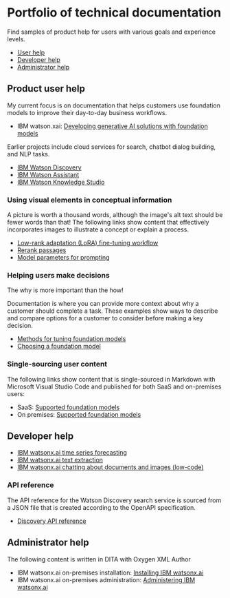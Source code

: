 # Portfolio of technical documentation

Find samples of product help for users with various goals and experience levels.

- [User help](#product-user-help)
- [Developer help](#developer-help)
- [Administrator help](#administrator-help)

## Product user help

My current focus is on documentation that helps customers use foundation models to improve their day-to-day business workflows.

- IBM watson.xai: [Developing generative AI solutions with foundation models](https://www.ibm.com/docs/SSYOK8/wsj/analyze-data/fm-overview.html)

Earlier projects include cloud services for search, chatbot dialog building, and NLP tasks.

- [IBM Watson Discovery](https://cloud.ibm.com/docs/discovery-data)
- [IBM Watson Assistant](https://cloud.ibm.com/docs/assistant?topic=assistant-index)
- [IBM Watson Knowledge Studio](https://cloud.ibm.com/docs/watson-knowledge-studio?topic=watson-knowledge-studio-wks_overview_full)

### Using visual elements in conceptual information

A picture is worth a thousand words, although the image's alt text should be fewer words than that! The following links show content that effectively incorporates images to illustrate a concept or explain a process.

- [Low-rank adaptation (LoRA) fine-tuning workflow](https://www.ibm.com/docs/SSLSRPV_latest/wsj/analyze-data/fm-tuning-methods-lora.html#lora-workflow)
- [Rerank passages](https://www.ibm.com/docs/SSYOK8/wsj/analyze-data/fm-api-rerank.html#api)
- [Model parameters for prompting](https://www.ibm.com/docs/SSYOK8/wsj/analyze-data/fm-model-parameters.html)

### Helping users make decisions

The why is more important than the how! 

Documentation is where you can provide more context about why a customer should complete a task. These examples show ways to describe and compare options for a customer to consider before making a key decision.

- [Methods for tuning foundation models](https://www.ibm.com/docs/SSLSRPV_latest/wsj/analyze-data/fm-tuning-methods.html)
- [Choosing a foundation model](https://www.ibm.com/docs/SSYOK8/wsj/analyze-data/fm-models-choose.html)

### Single-sourcing user content

The following links show content that is single-sourced in Markdown with Microsoft Visual Studio Code and published for both SaaS and on-premises users:

- SaaS: [Supported foundation models](https://www.ibm.com/docs/SSYOK8/wsj/analyze-data/fm-models.html)
- On premises: [Supported foundation models](https://www.ibm.com/docs/SSLSRPV_latest/wsj/analyze-data/fm-models.html)

## Developer help

- [IBM watsonx.ai time series forecasting](https://www.ibm.com/docs/SSYOK8/wsj/analyze-data/fm-api-time-series.html)
- [IBM watsonx.ai text extraction](https://www.ibm.com/docs/SSYOK8/wsj/analyze-data/fm-models.html)
- [IBM watsonx.ai chatting about documents and images (low-code)](https://www.ibm.com/docs/SSYOK8/wsj/analyze-data/fm-prompt-data.html)

### API reference

The API reference for the Watson Discovery search service is sourced from a JSON file that is created according to the OpenAPI specification.

- [Discovery API reference](https://cloud.ibm.com/apidocs/discovery-data)

## Administrator help

The following content is written in DITA with Oxygen XML Author

- IBM watsonx.ai on-premises installation: [Installing IBM watsonx.ai](https://www.ibm.com/docs/SSNFH6_latest/svc-watsonxai/watsonxai-install.html)
- IBM watsonx.ai on-premises administration: [Administering IBM watsonx.ai](https://www.ibm.com/docs/SSNFH6_latest/svc-watsonxai/watsonxai-admin.html)
